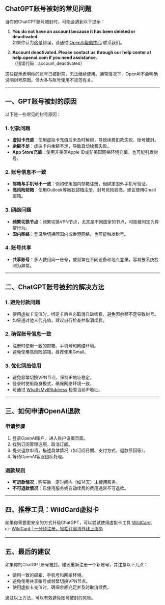 ## ChatGPT账号被封的常见问题

当你的ChatGPT账号被封时，可能会遇到以下提示：

1. **You do not have an account because it has been deleted or deactivated.**  
   如果你认为这是错误，请通过 [OpenAI帮助中心](http://help.openai.com) 联系我们。

2. **Account deactivated. Please contact us through our help center at help.openai.com if you need assistance.**  
   （错误代码：account_deactivated）

这些提示表明你的账号已被封禁，无法继续使用。通常情况下，OpenAI不会明确说明封号原因，但大多与账号使用不规范有关。

---

## 一、GPT账号被封的原因

以下是一些常见的封号原因：

### 1. **付款问题**
- **虚拟卡充值**：使用虚拟卡充值后未及时解绑，导致续费扣款失败，账号被封。
- **余额不足**：虚拟卡内余额不足，导致自动续费失败。
- **App Store充值**：使用非美区Apple ID或非美国网络环境充值，也可能引发封号。

### 2. **账号信息不一致**
- **邮箱与手机号不一致**：例如使用国内邮箱注册，但绑定国外手机号验证。
- **高风险邮箱**：使用Outlook等微软邮箱注册，封号风险较高。建议使用Gmail邮箱。

### 3. **网络问题**
- **频繁切换节点**：频繁切换VPN节点，尤其是不同国家的节点，可能被判定为异常行为。
- **国内网络**：登录后切换回国内或香港网络，也可能触发封号。

### 4. **账号共享**
- **共享账号**：多人使用同一账号，或频繁在不同设备和地点登录，容易被系统检测为异常。

---

## 二、ChatGPT账号被封的解决方法

### 1. **避免付款问题**
- 使用虚拟卡充值时，绑定卡后务必取消自动续费，避免因余额不足导致封号。
- 如果通过他人代充值，建议自行检查并取消续费。

### 2. **确保账号信息一致**
- 注册时使用一致的邮箱、手机号和网络环境。
- 避免使用高风险邮箱，推荐使用Gmail。

### 3. **优化网络使用**
- 避免频繁切换VPN节点，保持IP地址稳定。
- 登录时使用隐身模式，确保网络环境一致。
- 可通过 [WhatIsMyIPAddress](https://whatismyipaddress.com/) 检查当前IP地址。

---

## 三、如何申请OpenAI退款

### 申请步骤
1. 登录OpenAI账户，进入账户设置页面。
2. 找到订阅管理选项，取消订阅。
3. 提交退款申请，描述具体情况（如订阅日期、支付方式、退款原因等）。
4. 等待OpenAI客服团队处理。

### 退款规则
- **可退款情况**：购买后一定时间内（如14天）未使用服务。
- **不可退款情况**：已使用服务或自动续费的费用通常不可退款。

---

## 四、推荐工具：WildCard虚拟卡

如果你需要更安全的方式升级ChatGPT，可以尝试使用虚拟卡工具 [WildCard](https://bit.ly/bewildcard)。  
👉 [WildCard | 一分钟注册，轻松订阅海外线上服务](https://bit.ly/bewildcard)

---

## 五、最后的建议

如果你的ChatGPT账号被封，建议重新注册一个新账号，并注意以下几点：
- 使用一致的邮箱、手机号和网络环境。
- 避免使用共享账号或频繁切换VPN节点。
- 使用虚拟卡充值时，确保余额充足并及时取消续费。

通过以上方法，可以有效避免账号被封的风险。